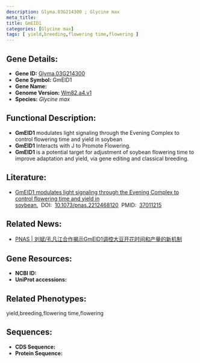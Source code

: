 ```yaml
---
description: Glyma.03G214300 ; Glycine max
meta_title:
title: GmEID1
categories: [Glycine max]
tags: [ yield,breeding,flowering time,flowering ]
---
```


## Gene Details:
- **Gene ID:**	[Glyma.03G214300]()
- **Gene Symbol:** GmEID1
- **Gene Name:** 
- **Genome Version:** [Wm82.a4.v1]()
- **Species:** *Glycine max*

## Functional Description:
   - **GmEID1** modulates light signaling through the Evening Complex to control flowering time and yield in soybean
   - **GmEID1** Interacts with J to Promote Flowering.
   - **GmEID1** is a potential target for adjustment of soybean flowering time to improve adaptation and yield, via gene editing and classical breeding.

## Literature:
   - [GmEID1 modulates light signaling through the Evening Complex to control flowering time and yield in soybean.]( https://www.pnas.org/doi/full/10.1073/pnas.2212468120)&nbsp;&nbsp;DOI:&nbsp;&nbsp;[10.1073/pnas.2212468120](https://www.pnas.org/doi/full/10.1073/pnas.2212468120)&nbsp;&nbsp;PMID:&nbsp;&nbsp;[37011215](https://pubmed.ncbi.nlm.nih.gov/37011215/)

## Related News:
   - [PNAS | 刘斌/孔凡江合作揭示GmEID1调控大豆开花时间和产量的新机制](https://mp.weixin.qq.com/s/_xWgKOHRyhp5JjC1CyJD3g)

## Gene Resources:
- **NCBI ID:** [](https://www.ncbi.nlm.nih.gov/gene/?term=)
- **UniProt accessions:** [](https://www.uniprot.org/uniprotkb//entry)

## Related Phenotypes:
yield,breeding,flowering time,flowering

## Sequences:
- **CDS Sequence:**
- **Protein Sequence:**
